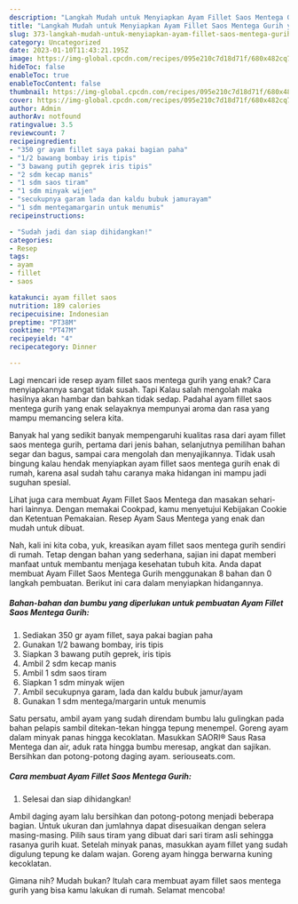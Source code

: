 ```yaml
---
description: "Langkah Mudah untuk Menyiapkan Ayam Fillet Saos Mentega Gurih yang Enak Banget, Buat Buka Puasa}"
title: "Langkah Mudah untuk Menyiapkan Ayam Fillet Saos Mentega Gurih yang Enak Banget, Buat Buka Puasa}"
slug: 373-langkah-mudah-untuk-menyiapkan-ayam-fillet-saos-mentega-gurih-yang-enak-banget-buat-buka-puasa
category: Uncategorized
date: 2023-01-10T11:43:21.195Z
image: https://img-global.cpcdn.com/recipes/095e210c7d18d71f/680x482cq70/ayam-fillet-saos-mentega-gurih-foto-resep-utama.jpg
hideToc: false
enableToc: true
enableTocContent: false
thumbnail: https://img-global.cpcdn.com/recipes/095e210c7d18d71f/680x482cq70/ayam-fillet-saos-mentega-gurih-foto-resep-utama.jpg
cover: https://img-global.cpcdn.com/recipes/095e210c7d18d71f/680x482cq70/ayam-fillet-saos-mentega-gurih-foto-resep-utama.jpg
author: Admin
authorAv: notfound
ratingvalue: 3.5
reviewcount: 7
recipeingredient:
- "350 gr ayam fillet saya pakai bagian paha"
- "1/2 bawang bombay iris tipis"
- "3 bawang putih geprek iris tipis"
- "2 sdm kecap manis"
- "1 sdm saos tiram"
- "1 sdm minyak wijen"
- "secukupnya garam lada dan kaldu bubuk jamurayam"
- "1 sdm mentegamargarin untuk menumis"
recipeinstructions:

- "Sudah jadi dan siap dihidangkan!"
categories:
- Resep
tags:
- ayam
- fillet
- saos

katakunci: ayam fillet saos 
nutrition: 189 calories
recipecuisine: Indonesian
preptime: "PT38M"
cooktime: "PT47M"
recipeyield: "4"
recipecategory: Dinner

---
```



Lagi mencari ide resep ayam fillet saos mentega gurih yang enak? Cara menyiapkannya sangat tidak susah. Tapi Kalau salah mengolah maka hasilnya akan hambar dan bahkan tidak sedap. Padahal ayam fillet saos mentega gurih yang enak selayaknya mempunyai aroma dan rasa yang mampu memancing selera kita.


Banyak hal yang sedikit banyak mempengaruhi kualitas rasa dari ayam fillet saos mentega gurih, pertama dari jenis bahan, selanjutnya pemilihan bahan segar dan bagus, sampai cara mengolah dan menyajikannya. Tidak usah bingung kalau hendak menyiapkan ayam fillet saos mentega gurih enak di rumah, karena asal sudah tahu caranya maka hidangan ini mampu jadi suguhan spesial.

Lihat juga cara membuat Ayam Fillet Saos Mentega dan masakan sehari-hari lainnya. Dengan memakai Cookpad, kamu menyetujui Kebijakan Cookie dan Ketentuan Pemakaian. Resep Ayam Saus Mentega yang enak dan mudah untuk dibuat.


Nah, kali ini kita coba, yuk, kreasikan ayam fillet saos mentega gurih sendiri di rumah. Tetap dengan bahan yang sederhana, sajian ini dapat memberi manfaat untuk membantu menjaga kesehatan tubuh kita. Anda dapat membuat Ayam Fillet Saos Mentega Gurih menggunakan 8 bahan dan 0 langkah pembuatan. Berikut ini cara dalam menyiapkan hidangannya.

<!--inarticleads1-->

##### Bahan-bahan dan bumbu yang diperlukan untuk pembuatan Ayam Fillet Saos Mentega Gurih:

1. Sediakan 350 gr ayam fillet, saya pakai bagian paha
1. Gunakan 1/2 bawang bombay, iris tipis
1. Siapkan 3 bawang putih geprek, iris tipis
1. Ambil 2 sdm kecap manis
1. Ambil 1 sdm saos tiram
1. Siapkan 1 sdm minyak wijen
1. Ambil secukupnya garam, lada dan kaldu bubuk jamur/ayam
1. Gunakan 1 sdm mentega/margarin untuk menumis


Satu persatu, ambil ayam yang sudah direndam bumbu lalu gulingkan pada bahan pelapis sambil ditekan-tekan hingga tepung menempel. Goreng ayam dalam minyak panas hingga kecoklatan. Masukkan SAORI® Saus Rasa Mentega dan air, aduk rata hingga bumbu meresap, angkat dan sajikan. Bersihkan dan potong-potong daging ayam. seriouseats.com. 

<!--inarticleads2-->

##### Cara membuat Ayam Fillet Saos Mentega Gurih:


1. Selesai dan siap dihidangkan!

Ambil daging ayam lalu bersihkan dan potong-potong menjadi beberapa bagian. Untuk ukuran dan jumlahnya dapat disesuaikan dengan selera masing-masing. Pilih saus tiram yang dibuat dari sari tiram asli sehingga rasanya gurih kuat. Setelah minyak panas, masukkan ayam fillet yang sudah digulung tepung ke dalam wajan. Goreng ayam hingga berwarna kuning kecoklatan. 

Gimana nih? Mudah bukan? Itulah cara membuat ayam fillet saos mentega gurih yang bisa kamu lakukan di rumah. Selamat mencoba!

